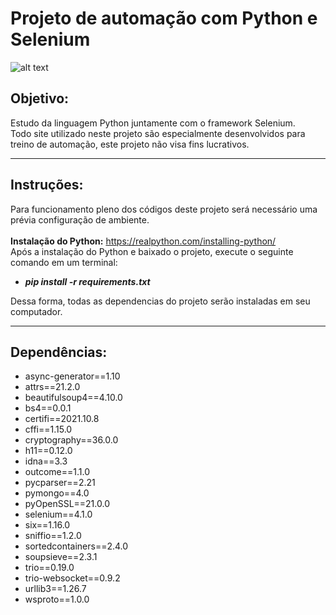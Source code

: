 # Projeto de automação com Python e Selenium

![alt text](https://selenium-python.readthedocs.io/_static/logo.png?raw=true)

<h2>Objetivo:</h2>

Estudo da linguagem Python juntamente com o framework Selenium. <br>
Todo site utilizado neste projeto são especialmente desenvolvidos para treino de automação, este projeto não visa fins lucrativos.

<hr>

<h2>Instruções:</h2>
Para funcionamento pleno dos códigos deste projeto será necessário uma prévia configuração de ambiente.
<br>
<br>
<b>Instalação do Python:</b> <a _target='blank' href="https://realpython.com/installing-python/">https://realpython.com/installing-python/</a>

<br>
Após a instalação do Python e baixado o projeto, execute o seguinte comando em um terminal:
<br>

* <i><b> pip install -r requirements.txt </b></i>

Dessa forma, todas as dependencias do projeto serão instaladas em seu computador.

<hr>

<h2>Dependências:</h2>

* async-generator==1.10 <br>
* attrs==21.2.0 <br>
* beautifulsoup4==4.10.0 <br>
* bs4==0.0.1 <br>
* certifi==2021.10.8 <br>
* cffi==1.15.0 <br>
* cryptography==36.0.0 <br>
* h11==0.12.0 <br>
* idna==3.3 <br>
* outcome==1.1.0 <br>
* pycparser==2.21 <br>
* pymongo==4.0 <br>
* pyOpenSSL==21.0.0 <br>
* selenium==4.1.0 <br>
* six==1.16.0 <br>
* sniffio==1.2.0 <br>
* sortedcontainers==2.4.0 <br>
* soupsieve==2.3.1 <br>
* trio==0.19.0 <br>
* trio-websocket==0.9.2 <br>
* urllib3==1.26.7 <br>
* wsproto==1.0.0 <br>